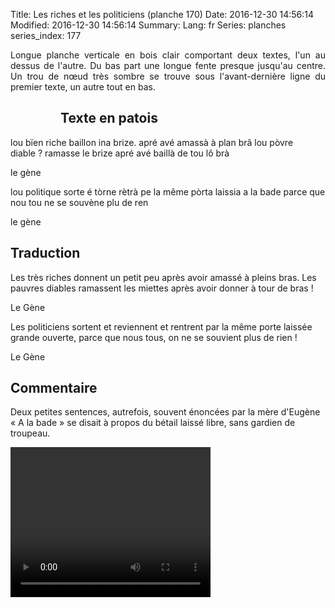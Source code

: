 Title: Les riches et les politiciens (planche 170)
Date: 2016-12-30 14:56:14
Modified: 2016-12-30 14:56:14
Summary: 
Lang: fr
Series: planches
series_index: 177

<p style="text-align:justify;">Longue planche verticale en bois clair comportant deux textes, l'un au dessus de l'autre. Du bas part une longue fente presque jusqu'au centre. Un trou de nœud très sombre se trouve sous l'avant-dernière ligne du premier texte, un autre tout en bas.</p>

<figure class="image-block" style="float: left;">
  <img alt="" src="{static}/images/planche170.png">
  <figcaption style="max-width: 195px"></figcaption>
</figure>

## Texte en patois
lou bïen riche baillon ina brize. apré avé amassà à plan brâ lou pòvre diable ? ramasse le brize apré avé  baillà de tou lô brà

le gène


 lou politique sorte é tòrne rètrà pe la même pòrta laissia a la bade parce que nou tou ne se souvène plu de  ren

le gène

## Traduction
Les très riches donnent un petit peu après avoir amassé à pleins bras. Les pauvres diables ramassent les miettes après avoir donner à tour de bras !

Le Gène

Les politiciens sortent et reviennent et rentrent par la même porte laissée grande ouverte, parce que nous tous, on ne se souvient plus de rien !

Le Gène

## Commentaire
Deux petites sentences, autrefois, souvent énoncées par la mère d'Eugène
« A la bade » se disait à propos du bétail laissé libre, sans gardien de troupeau.



<video width="320" height="240" controls>
  <source src="https://d1njpgd0ygatdn.cloudfront.net/video_170.mp4" type="video/mp4">
</video>
